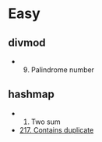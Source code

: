 # Easy

## divmod

* 9. Palindrome number

## hashmap

* 1. Two sum
* [217. Contains duplicate](https://leetcode.com/problems/contains-duplicate/)
